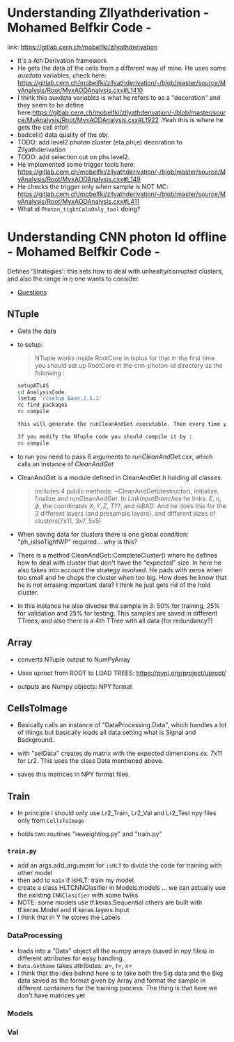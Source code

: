 # Understanding Zllyathderivation - Mohamed Belfkir Code -
link: https://gitlab.cern.ch/mobelfki/zllyathderivation

* It's a Ath Derivation framework
* He gets the data of the cells from a different way of mine. He uses some *auxdata* variables, check here: https://gitlab.cern.ch/mobelfki/zllyathderivation/-/blob/master/source/MyAnalysis/Root/MyxAODAnalysis.cxx#L1410
* I think this auxdata variables is what he refers to as a "decoration" and they seem to be define here:https://gitlab.cern.ch/mobelfki/zllyathderivation/-/blob/master/source/MyAnalysis/Root/MyxAODAnalysis.cxx#L1922 .Yeah this is where he gets the cell info!!
* badcell() data quality of the obj.
* TODO: add level2 photon cluster (eta,phi,e) decoration to Zllyathderivation
* TODO: add selection cut on phs level2.
* He implemented some trigger tools here: https://gitlab.cern.ch/mobelfki/zllyathderivation/-/blob/master/source/MyAnalysis/Root/MyxAODAnalysis.cxx#L149
* He checks the trigger only when sample is NOT MC: https://gitlab.cern.ch/mobelfki/zllyathderivation/-/blob/master/source/MyAnalysis/Root/MyxAODAnalysis.cxx#L411
* What id `Photon_tightCaloOnly_tool` doing?


# Understanding CNN photon Id offline - Mohamed Belfkir Code - 

Defines 'Strategies': this sets how to deal with unhealty/corrupted clusters, and also the range in $\eta$ one wants to consider. 

* [Questions](Questions)

## NTuple

* Gets the data

* to setup:
    > NTuple works inside RootCore in lxplus for that in the first time you should set up RootCore in the cnn-photon-id directory as the following :
    ```bash
    setupATLAS
    cd AnalysisCode
    lsetup 'rcsetup Base,2.5.1'
    rc find_packages
    rc compile

    this will generate the runCleanAndGet executable. Then every time you want to use NTuple you source rcSetup.sh.

    If you modify the NTuple code you should compile it by :
    rc compile
    ```

* to run you need to pass 6 arguments to _runCleanAndGet.cxx_, which calls an instance of _CleanAndGet_
 
* CleanAndGet is a module defined in CleanAndGet.h holding all classes.
    > includes 4 public methods: ~CleanAndGet(destructor), initialize, finalize and runCleanAndGet.
    > In _LinkInputBranches_ he links: $E$, $\eta$, $\phi$, the coordinates $X,Y,Z$, $T$??, and $isBAD$. And he does this for the 3 different layers (and presample layers), and different sizes of clusters(7x11, 3x7, 5x5)

* When saving data for clusters there is one global condition: "ph_isIsoTightWP" required... why is this?

* There is a method CleanAndGet::CompleteCluster() where he defines how to deal with cluster that don't have the "expected" size. In here he also takes into account the strategy involved. He pads with zeros when too small and he chops the cluster when too big. How does he know that he is not errasing important data? I think he just gets rid of the hold cluster.

* In this instance he also divedes the sample in 3: 50% for training, 25% for validation and 25% for testing. This samples are saved in different TTrees, and also there is a 4th TTree with all data  (for redundancy?)


## Array

* converts NTuple output to NumPyArray

* Uses uproot from ROOT to LOAD TREES: https://pypi.org/project/uproot/

* outputs are Numpy objects: NPY format


## CellsToImage


* Basically calls an instance of "DataProcessing.Data", which handles a lot of things but basically loads all data setting what is Signal and Background.

* with "setData" creates de matrix with the expected dimensions ex. 7x11 for Lr2. This uses the class Data mentioned above.

* saves this matrices in NPY format files. 

## Train

* In principle I should only use Lr2_Train, Lr2_Val and Lr2_Test npy files only from `CellsToImage`

* holds two routines "reweighting.py" and "train.py"

### `train.py`

* add an args.add_argument for `isHLT` to divide the code for training with other model
* then add to `main` if isHLT: train my model.
* create a class HLTCNNClasifier in Models.models ... we can actually use the existing `CNNClasifier` with some twiks
* NOTE: some models use tf.keras.Sequential others are built with tf.keras.Model and tf.keras.layers.Input
* I think that in Y he stores the Labels

### DataProcessing

* loads into a "Data" object all the numpy arrays (saved in npy files) in different attributes for easy handling.
* `Data.GetName` takes attributes: a=<Target Label>, t=<TTree>, x=<Xn or Y or Z case>
* I think that the idea behind here is to take both the Sig data and the Bkg data saved as the format given by Array and format the sample in different containers for the training process. The thing is that here we don't have matrices yet

### Models

### Val


